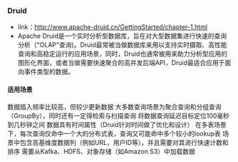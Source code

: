 ### Druid
- link：http://www.apache-druid.cn/GettingStarted/chapter-1.html
- Apache Druid是一个实时分析型数据库，旨在对大型数据集进行快速的查询分析（"OLAP"查询)。Druid最常被当做数据库来用以支持实时摄取、高性能查询和高稳定运行的应用场景，同时，Druid也通常被用来助力分析型应用的图形化界面，或者当做需要快速聚合的高并发后端API，Druid最适合应用于面向事件类型的数据。
#### 适用场景
数据插入频率比较高，但较少更新数据
大多数查询场景为聚合查询和分组查询（GroupBy），同时还有一定得检索与扫描查询
将数据查询延迟目标定位100毫秒到几秒钟之间
数据具有时间属性（Druid针对时间做了优化和设计）
在多表场景下，每次查询仅命中一个大的分布式表，查询又可能命中多个较小的lookup表
场景中包含高基维度数据列（例如URL，用户ID等），并且需要对其进行快速计数和排序
需要从Kafka、HDFS、对象存储（如Amazon S3）中加载数据
